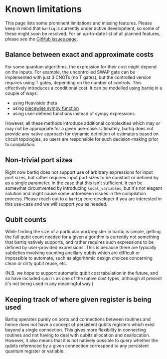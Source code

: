 # Known limitations

This page lists some prominent limitations and missing features. Please keep in mind that `bartiq` is currently under active development, so some of these might soon be resolved. For an up-to-date list of all planned features, please see the [GitHub issues page](https://github.com/PsiQ/bartiq/issues).


## Balance between exact and approximate costs

For some quantum algorithms, the expression for their cost might depend on the inputs. For example, the uncontrolled SWAP gate can be implemented with just 3 CNOTs (no T gates), but the controlled version requires using T gates, depending on the number of controls. This effectively introduces a conditional cost. It can be modelled using bartiq in a couple of ways:
- using Heaviside theta
- using [piecewise sympy function](https://docs.sympy.org/latest/modules/functions/elementary.html#piecewise)
- using user-defined functions instead of sympy expressions


However, all these methods introduce additional complexities which may or may not be appropriate for a given use-case. Ultimately, bartiq does not provide any native approach for dynamic definition of estimators based on circuit topologies, so users are responsible for such decision-making prior to compilation.


## Non-trivial port sizes

Right now bartiq does not support use of arbitrary expressions for input port sizes, but rather requires input port sizes to be constant or defined by as a single parameter. In the case that this isn't sufficient, it can be somewhat circumvented by introducing `local_variables`, but it's not elegant solution and might cause some unforeseen issues in the compilation process. Please reach out to a `bartiq` core developer if you are interested in this use-case and we will support you as needed.

## Qubit counts

While finding the size of a particular port/register in bartiq is simple, getting the full qubit count needed for a given algorithm is currently not something that bartiq natively supports, and rather requires such expressions to be defined by user-provided expressions. This is because there are typically subtleties involving counting ancillary qubits which are difficult or impossible to automate, such as algorithmic design choices concerning clean or dirty qubit reuse, etc. 

(N.B. we hope to support automatic qubit cost tabulation in the future, and so have included `qubits` as one of the native cost types, although at present it's not being used in any meaningful way.)

## Keeping track of where given register is being used

Bartiq operates purely on ports and connections between routines and hence does not have a concept of persistent qubits registers which exist beyond a single connection. This gives more flexibility in connecting routines and not having to deal with qubits allocation and deallocation. However, it also means that it is not natively possible to query whether the qubits referenced by a given connection correspond to any persistent quantum register or variable.